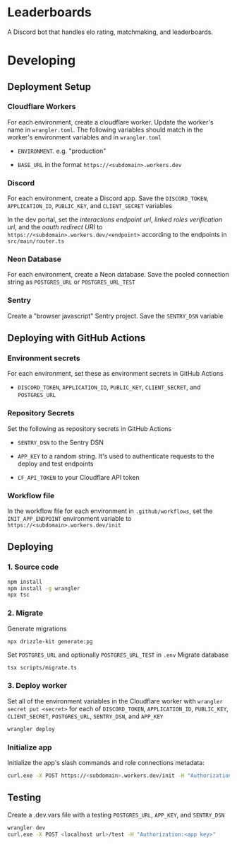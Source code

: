 # Leaderboards

A Discord bot that handles elo rating, matchmaking, and leaderboards.

# Developing

## Deployment Setup

### Cloudflare Workers

For each environment, create a cloudflare worker. Update the worker's name in `wrangler.toml`. The following variables should match in the worker's environment variables and in `wrangler.toml`

- `ENVIRONMENT`. e.g. "production"

- `BASE_URL` in the format `https://<subdomain>.workers.dev`

### Discord

For each environment, create a Discord app. Save the `DISCORD_TOKEN`, `APPLICATION_ID`, `PUBLIC_KEY`, and `CLIENT_SECRET` variables

In the dev portal, set the _interactions endpoint url_, _linked roles verification url_, and the _oauth redirect URI_ to `https://<subdomain>.workers.dev/<endpoint>` according to the endpoints in `src/main/router.ts`

### Neon Database

For each environment, create a Neon database. Save the pooled connection string as `POSTGRES_URL` or `POSTGRES_URL_TEST`

### Sentry

Create a "browser javascript" Sentry project. Save the `SENTRY_DSN` variable

## Deploying with GitHub Actions

### Environment secrets

For each environment, set these as environment secrets in GitHub Actions

- `DISCORD_TOKEN`, `APPLICATION_ID`, `PUBLIC_KEY`, `CLIENT_SECRET`, and `POSTGRES_URL`

### Repository Secrets

Set the following as repository secrets in GitHub Actions

- `SENTRY_DSN` to the Sentry DSN

- `APP_KEY` to a random string. It's used to authenticate requests to the deploy and test endpoints

- `CF_API_TOKEN` to your Cloudflare API token

### Workflow file

In the workflow file for each environment in `.github/workflows`, set the `INIT_APP_ENDPOINT` environment variable to `https://<subdomain>.workers.dev/init`

## Deploying

### 1. Source code

```bash
npm install
npm install -g wrangler
npx tsc
```

### 2. Migrate

Generate migrations

```
npx drizzle-kit generate:pg
```

Set `POSTGRES_URL` and optionally `POSTGRES_URL_TEST` in `.env`
Migrate database

```bash
tsx scripts/migrate.ts
```

### 3. Deploy worker

Set all of the environment variables in the Cloudflare worker with `wrangler secret put <secret>` for each of `DISCORD_TOKEN`, `APPLICATION_ID`, `PUBLIC_KEY`, `CLIENT_SECRET`, `POSTGRES_URL`, `SENTRY_DSN`, and `APP_KEY`

```bash
wrangler deploy
```

### Initialize app

Initialize the app's slash commands and role connections metadata:

```bash
curl.exe -X POST https://<subdomain>.workers.dev/init -H "Authorization:<APP_KEY>"
```

## Testing

Create a .dev.vars file with a testing `POSTGRES_URL`, `APP_KEY`, and `SENTRY_DSN`

```bash
wrangler dev
curl.exe -X POST <localhost url>/test -H "Authorization:<app key>"
```

<!--

current total gzip size: 339.32 KiB

-->
